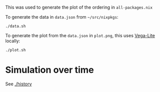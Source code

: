 This was used to generate the plot of the ordering in `all-packages.nix`

To generate the data in `data.json` from `~/src/nixpkgs`:
```
./data.sh
```

To generate the plot from the `data.json` in `plot.png`, this uses [Vega-Lite](https://vega.github.io/vega-lite/) locally:
```
./plot.sh
```

# Simulation over time

See [./history](./history/README.md)
